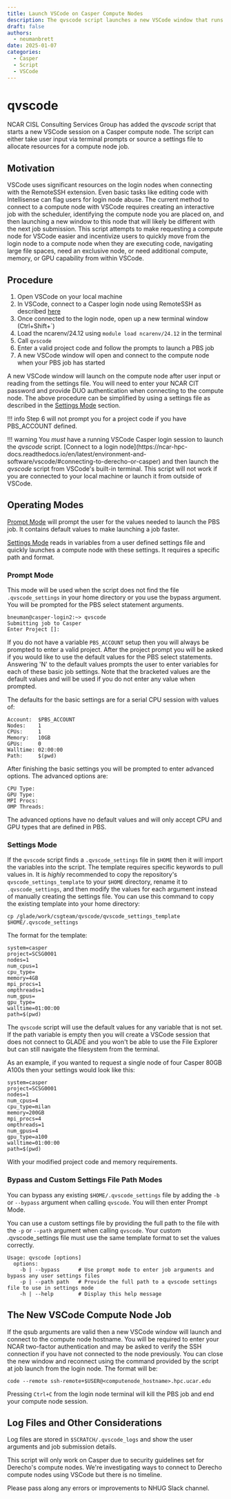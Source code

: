 ```yaml
---
title: Launch VSCode on Casper Compute Nodes
description: The qvscode script launches a new VSCode window that runs on a Casper compute node with user defined settings.
draft: false
authors:
  - neumanbrett
date: 2025-01-07
categories:
  - Casper
  - Script
  - VSCode
---
```


# qvscode

NCAR CISL Consulting Services Group has added the *qvscode* script that starts a new VSCode session on a Casper compute node.  The script can either take user input via terminal prompts or source a settings file to allocate resources for a compute node job.

<!-- more -->

## Motivation

VSCode uses significant resources on the login nodes when connecting with the RemoteSSH extension.  Even basic tasks like editing code with Intellisense can flag users for login node abuse.  The current method to connect to a compute node with VSCode requires creating an interactive job with the scheduler, identifying the compute node you are placed on, and then launching a new window to this node that will likely be different with the next job submission.  This script attempts to make requesting a compute node for VSCode easier and incentivize users to quickly move from the login node to a compute node when they are executing code, navigating large file spaces, need an exclusive node, or need additional compute, memory, or GPU capability from within VSCode.

## Procedure

1. Open VSCode on your local machine
2. In VSCode, connect to a Casper login node using RemoteSSH as described [here](https://ncar-hpc-docs.readthedocs.io/en/latest/environment-and-software/vscode/#connecting-to-derecho-or-casper)
3. Once connected to the login node, open up a new terminal window (Ctrl+Shift+\`)
4. Load the ncarenv/24.12 using `module load ncarenv/24.12` in the terminal
5. Call `qvscode`
6. Enter a valid project code and follow the prompts to launch a PBS job
7. A new VSCode window will open and connect to the compute node when your PBS job has started

A new VSCode window will launch on the compute node after user input or reading from the settings file.  You will need to enter your NCAR CIT password and provide DUO authentication when connecting to the compute node. The above procedure can be simplified by using a settings file as described in the [Settings Mode](#settings-mode) section.

!!! info
    Step 6 will not prompt you for a project code if you have PBS_ACCOUNT defined.

!!! warning 
    You *must* have a running VSCode Casper login session to launch the *qvscode* script. [Connect to a login node](https://ncar-hpc-  docs.readthedocs.io/en/latest/environment-and-software/vscode/#connecting-to-derecho-or-casper) and then launch the *qvscode* script from VSCode's built-in terminal.  This script will not work if you are connected to your local machine or launch it from outside of VSCode.

## Operating Modes

[Prompt Mode]($prompt-mode) will prompt the user for the values needed to launch the PBS job.  It contains default values to make launching a job faster.

[Settings Mode]($settings-mode) reads in variables from a user defined settings file and quickly launches a compute node with these settings.  It requires a specific path and format.

### Prompt Mode

This mode will be used when the script does not find the file `.qvscode_settings` in your home directory or you use the bypass argument.  You will be prompted for the PBS select statement arguments. 

```
bneuman@casper-login2:~> qvscode
Submitting job to Casper
Enter Project []: 
```

If you do not have a variable `PBS_ACCOUNT` setup then you will always be prompted to enter a valid project.  After the project prompt you will be asked if you would like to use the default values for the PBS select statements.  Answering 'N' to the default values prompts the user to enter variables for each of these basic job settings.  Note that the bracketed values are the default values and will be used if you do not enter any value when prompted.  

The defaults for the basic settings are for a serial CPU session with values of:

```
Account:  $PBS_ACCOUNT
Nodes:    1         
CPUs:     1         
Memory:   10GB         
GPUs:     0         
Walltime: 02:00:00         
Path:     $(pwd)
```

After finishing the basic settings you will be prompted to enter advanced options.  The advanced options are:

```
CPU Type:    
GPU Type:    
MPI Procs:   
OMP Threads: 
```

The advanced options have no default values and will only accept CPU and GPU types that are defined in PBS.

### Settings Mode

If the `qvscode` script finds a `.qvscode_settings` file in `$HOME` then it will import the variables into the script. The template requires specific keywords to pull values in.  It is *highly* recommended to copy the repository's `qvscode_settings_template` to your `$HOME` directory, rename it to `.qvscode_settings`, and then modify the values for each argument instead of manually creating the settings file.  You can use this command to copy the existing template into your home directory:

`cp /glade/work/csgteam/qvscode/qvscode_settings_template $HOME/.qvscode_settings`

The format for the template:

```
system=casper
project=SCSG0001
nodes=1
num_cpus=1
cpu_type=
memory=4GB
mpi_procs=1
ompthreads=1
num_gpus=
gpu_type=
walltime=01:00:00
path=$(pwd)

```

The `qvscode` script will use the default values for any variable that is not set.  If the path variable is empty then you will create a VSCode session that does not connect to GLADE and you won't be able to use the File Explorer but can still navigate the filesystem from the terminal.

As an example, if you wanted to request a single node of four Casper 80GB A100s then your settings would look like this:

```
system=casper
project=SCSG0001
nodes=1
num_cpus=4
cpu_type=milan
memory=200GB
mpi_procs=4
ompthreads=1
num_gpus=4
gpu_type=a100
walltime=01:00:00
path=$(pwd)

```

With your modified project code and memory requirements.

### Bypass and Custom Settings File Path Modes

You can bypass any existing `$HOME/.qvscode_settings` file by adding the `-b` or `--bypass` argument when calling `qvscode`.  You will then enter Prompt Mode.

You can use a custom settings file by providing the full path to the file with the `-p` or `--path` argument when calling `qvscode`.  Your custom .qvscode_settings file must use the same template format to set the values correctly.

```
Usage: qvscode [options]
  options:
    -b | --bypass      # Use prompt mode to enter job arguments and bypass any user settings files
    -p | --path path   # Provide the full path to a qvscode settings file to use in settings mode
    -h | --help        # Display this help message
```

## The New VSCode Compute Node Job

If the qsub arguments are valid then a new VSCode window will launch and connect to the compute node hostname.  You will be required to enter your NCAR two-factor authentication and may be asked to verify the SSH connection if you have not connected to the node previously.  You can close the new window and reconnect using the command provided by the script at job launch from the login node.  The format will be:

```code --remote ssh-remote+$USER@<computenode_hostname>.hpc.ucar.edu```

Pressing `Ctrl+C` from the login node terminal will kill the PBS job and end your compute node session.

## Log Files and Other Considerations

Log files are stored in `$SCRATCH/.qvscode_logs` and show the user arguments and job submission details.

This script will only work on Casper due to security guidelines set for Derecho's compute nodes.  We're investigating ways to connect to Derecho compute nodes using VSCode but there is no timeline.

Please pass along any errors or improvements to NHUG Slack channel.
